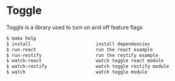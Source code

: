 # Toggle

Toggle is a library used to turn on and off feature flags


```bash
$ make help
$ install                        install dependencies
$ run-react                      run the react example
$ run-restify                    run the restify example
$ watch-react                    watch toggle react module
$ watch-restify                  watch toggle restify module
$ watch                          watch toggle module
```
